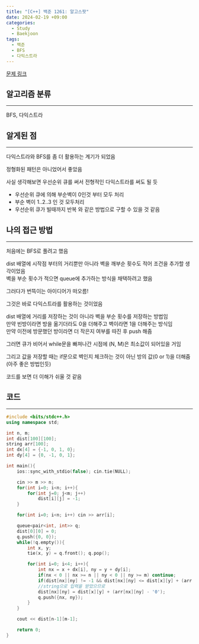 ```yaml
---
title: "[C++] 백준 1261: 알고스팟"
date: 2024-02-19 +09:00
categories:
  - Study
  - Baekjoon
tags:
  - 백준
  - BFS
  - 다익스트라
---
```

[문제 링크](https://www.acmicpc.net/problem/1261)

## 알고리즘 분류
---
BFS, 다익스트라

## 알게된 점
---
다익스트라와 BFS를 좀 더 활용하는 계기가 되었음

정형화된 패턴은 아니었어서 좋았음

사실 생각해보면 우선순위 큐를 써서 전형적인 다익스트라를 써도 될 듯     
- 우선순위 큐에 의해 부순벽이 0인것 부터 모두 처리
- 부순 벽이 1..2..3 인 것 모두처리
- 우선순위 큐가 빌때까지 반복
와 같은 방법으로 구할 수 있을 것 같음

## 나의 접근 방법
---
처음에는 BFS로 풀려고 했음

dist 배열에 시작점 부터의 거리뿐만 아니라 벽을 깨부순 횟수도 적어 조건을 추가할 생각이었음   
벽을 부순 횟수가 적으면 queue에 추가하는 방식을 채택하려고 했음

그러다가 번뜩이는 아이디어가 떠오름!

그것은 바로 다익스트라를 활용하는 것이었음

dist 배열에 거리를 저장하는 것이 아니라 벽을 부순 횟수를 저장하는 방법임   
만약 빈방이라면 방을 옮기더라도 0을 더해주고 벽이라면 1을 더해주는 방식임   
만약 이전에 방문했던 방이라면 더 작은지 여부를 따진 후 push 해줌

그러면 큐가 비어서 while문을 빠져나간 시점에 (N, M)은 최소값이 되어있을 거임

그리고 값을 저장할 때는 if문으로 벽인지 체크하는 것이 아닌 방의 값(0 or 1)을 더해줌
(아주 좋은 방법인듯)

코드를 보면 더 이해가 쉬울 것 같음

## 코드
---
```cpp
#include <bits/stdc++.h>
using namespace std;

int n, m;
int dist[100][100];
string arr[100];
int dx[4] = {-1, 0, 1, 0};
int dy[4] = {0, -1, 0, 1};

int main(){
    ios::sync_with_stdio(false); cin.tie(NULL);    

    cin >> m >> n;
    for(int i=0; i<n; i++){
        for(int j=0; j<m; j++)
	        dist[i][j] = -1;
    }

    for(int i=0; i<n; i++) cin >> arr[i];

    queue<pair<int, int>> q;
    dist[0][0] = 0;
    q.push({0, 0});
    while(!q.empty()){
        int x, y;
        tie(x, y) = q.front(); q.pop();

        for(int i=0; i<4; i++){
            int nx = x + dx[i], ny = y + dy[i];
            if(nx < 0 || nx >= n || ny < 0 || ny >= m) continue;
            if(dist[nx][ny] != -1 && dist[nx][ny] <= dist[x][y] + (arr[nx][ny] - '0')) continue;
            //string으로 입력을 받았으므로 
            dist[nx][ny] = dist[x][y] + (arr[nx][ny] - '0');
            q.push({nx, ny});
        }
    }

    cout << dist[n-1][m-1];

    return 0;
}

```
